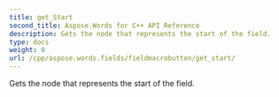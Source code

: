 ```yaml
---
title: get_Start
second_title: Aspose.Words for C++ API Reference
description: Gets the node that represents the start of the field. 
type: docs
weight: 0
url: /cpp/aspose.words.fields/fieldmacrobutton/get_start/
---
```


Gets the node that represents the start of the field. 

